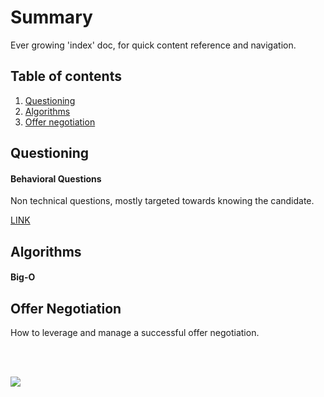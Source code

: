 # Summary
Ever growing 'index' doc, for quick content reference and navigation.

## Table of contents
1. [Questioning](#questioning)
2. [Algorithms](#algorithms)
3. [Offer negotiation](#offer_negotiation)

## <a name=questioning></a>Questioning
#### Behavioral Questions
Non technical questions, mostly targeted towards knowing the candidate.

[LINK](/notes/Behavioral_Questions/Behavioral_Questions.md)

## <a name=algorithms></a>Algorithms
#### Big-O

## <a name=offer_negotiation></a>Offer Negotiation
How to leverage and manage a successful offer negotiation.

<br/><br/>

![](https://media.giphy.com/media/dsKnRuALlWsZG/giphy.gif)
